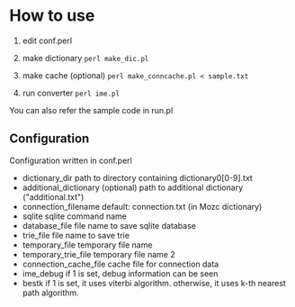 How to use
======================

1. edit conf.perl

2. make dictionary
`perl make_dic.pl`

3. make cache (optional)
`perl make_conncache.pl < sample.txt`

4. run converter
`perl ime.pl`

You can also refer the sample code in run.pl

Configuration
------------------------
Configuration written in conf.perl

* dictionary_dir
path to directory containing dictionary0[0-9].txt
* additional_dictionary (optional)
path to additional dictionary ("additional.txt")
* connection_filename
default: connection.txt (in Mozc dictionary)
* sqlite
sqlite command name
* database_file
file name to save sqlite database
* trie_file
file name to save trie
* temporary_file
temporary file name
* temporary_trie_file
temporary file name 2
* connection_cache_file
cache file for connection data
* ime_debug
if 1 is set, debug information can be seen
* bestk
if 1 is set, it uses viterbi algorithm. otherwise, it uses k-th nearest path algorithm.
